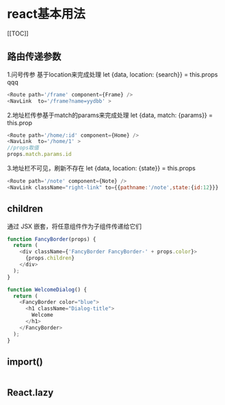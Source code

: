 # react基本用法

[[TOC]]


## 路由传递参数
1.问号传参 基于location来完成处理 let {data, location: {search}} = this.props  qqq
```js
<Route path='/frame' component={Frame} />
<NavLink  to='/frame?name=yydbb' >    
```

2.地址栏传参基于match的params来完成处理 let {data, match: {params}} = this.prop
```js
<Route path='/home/:id' component={Home} />
<NavLink  to='/home/1' >     
//props取值
props.match.params.id
```

3.地址栏不可见，刷新不存在  let {data, location: {state}} = this.props
```js
<Route path='/note' component={Note} />
<NavLink className="right-link" to={{pathname:'/note',state:{id:12}}}  />           
```


## children
通过 JSX 嵌套，将任意组件作为子组件传递给它们
```js
function FancyBorder(props) {
  return (
    <div className={'FancyBorder FancyBorder-' + props.color}>
      {props.children}
    </div>
  );
}

function WelcomeDialog() {
  return (
    <FancyBorder color="blue">
      <h1 className="Dialog-title">
        Welcome
      </h1>
    </FancyBorder>
  );
}
```

## import()
```js
```

## React.lazy
```js
```



